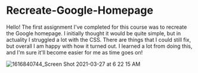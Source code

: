 # Recreate-Google-Homepage

Hello! The first assignment I've completed for this course was to recreate the Google homepage. I initially thought it would be quite simple, but in actuality I struggled a lot with the CSS. There are things that I could still fix, but overall I am happy with how it turned out. I learned a lot from doing this, and I'm sure it'll become easier for me as time goes on! 


![1616840744_Screen Shot 2021-03-27 at 6 22 15 AM](https://user-images.githubusercontent.com/65258634/113006661-909d5b00-9143-11eb-9651-4e195a009496.png)
